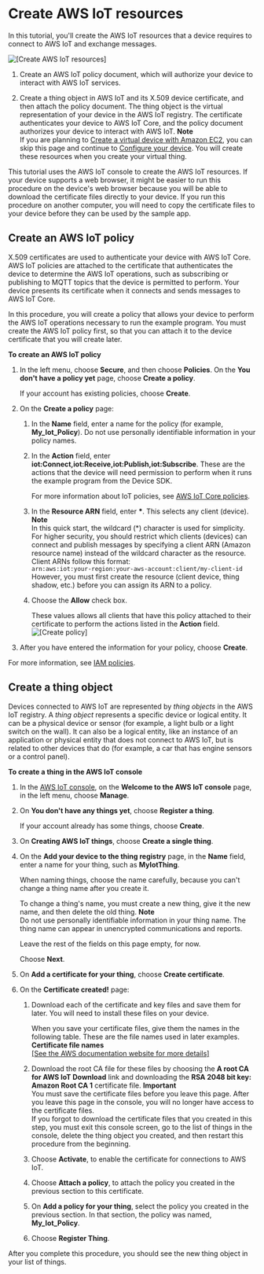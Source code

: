 # Create AWS IoT resources<a name="create-iot-resources"></a>

In this tutorial, you'll create the AWS IoT resources that a device requires to connect to AWS IoT and exchange messages\. 

![\[Create AWS IoT resources\]](http://docs.aws.amazon.com/iot/latest/developerguide/images/iot-gs-create-resources.png)

1. Create an AWS IoT policy document, which will authorize your device to interact with AWS IoT services\.

1. Create a thing object in AWS IoT and its X\.509 device certificate, and then attach the policy document\. The thing object is the virtual representation of your device in the AWS IoT registry\. The certificate authenticates your device to AWS IoT Core, and the policy document authorizes your device to interact with AWS IoT\.
**Note**  
If you are planning to [Create a virtual device with Amazon EC2](creating-a-virtual-thing.md), you can skip this page and continue to [Configure your device](configure-device.md)\. You will create these resources when you create your virtual thing\.

This tutorial uses the AWS IoT console to create the AWS IoT resources\. If your device supports a web browser, it might be easier to run this procedure on the device's web browser because you will be able to download the certificate files directly to your device\. If you run this procedure on another computer, you will need to copy the certificate files to your device before they can be used by the sample app\.

## Create an AWS IoT policy<a name="create-iot-policy"></a>

X\.509 certificates are used to authenticate your device with AWS IoT Core\. AWS IoT policies are attached to the certificate that authenticates the device to determine the AWS IoT operations, such as subscribing or publishing to MQTT topics that the device is permitted to perform\. Your device presents its certificate when it connects and sends messages to AWS IoT Core\.

In this procedure, you will create a policy that allows your device to perform the AWS IoT operations necessary to run the example program\. You must create the AWS IoT policy first, so that you can attach it to the device certificate that you will create later\.

**To create an AWS IoT policy**

1. In the left menu, choose **Secure**, and then choose **Policies**\. On the **You don't have a policy yet** page, choose **Create a policy**\.

   If your account has existing policies, choose **Create**\.

1. On the **Create a policy** page:

   1. In the **Name** field, enter a name for the policy \(for example, **My\_Iot\_Policy**\)\. Do not use personally identifiable information in your policy names\.

   1. In the **Action** field, enter **iot:Connect,iot:Receive,iot:Publish,iot:Subscribe**\. These are the actions that the device will need permission to perform when it runs the example program from the Device SDK\.

      For more information about IoT policies, see [AWS IoT Core policies](iot-policies.md)\.

   1. In the **Resource ARN** field, enter **\***\. This selects any client \(device\)\.
**Note**  
In this quick start, the wildcard \(\*\) character is used for simplicity\. For higher security, you should restrict which clients \(devices\) can connect and publish messages by specifying a client ARN \(Amazon resource name\) instead of the wildcard character as the resource\. Client ARNs follow this format:  
 `arn:aws:iot:your-region:your-aws-account:client/my-client-id`   
However, you must first create the resource \(client device, thing shadow, etc\.\) before you can assign its ARN to a policy\.

   1. Choose the **Allow** check box\.

      These values allows all clients that have this policy attached to their certificate to perform the actions listed in the **Action** field\.  
![\[Create policy\]](http://docs.aws.amazon.com/iot/latest/developerguide/images/gs-create-policy.png)

1. After you have entered the information for your policy, choose **Create**\.

For more information, see [IAM policies](iam-policies.md)\. 

## Create a thing object<a name="create-aws-thing"></a>

Devices connected to AWS IoT are represented by *thing objects* in the AWS IoT registry\. A *thing object* represents a specific device or logical entity\. It can be a physical device or sensor \(for example, a light bulb or a light switch on the wall\)\. It can also be a logical entity, like an instance of an application or physical entity that does not connect to AWS IoT, but is related to other devices that do \(for example, a car that has engine sensors or a control panel\)\.

**To create a thing in the AWS IoT console**

1. In the [AWS IoT console](https://console.aws.amazon.com/iot/home), on the **Welcome to the AWS IoT console** page, in the left menu, choose **Manage**\.

1. On **You don't have any things yet**, choose **Register a thing**\.

   If your account already has some things, choose **Create**\.

1. On **Creating AWS IoT things**, choose **Create a single thing**\.

1. On the **Add your device to the thing registry** page, in the **Name** field, enter a name for your thing, such as **MyIotThing**\.

   When naming things, choose the name carefully, because you can't change a thing name after you create it\.

   To change a thing's name, you must create a new thing, give it the new name, and then delete the old thing\.
**Note**  
Do not use personally identifiable information in your thing name\. The thing name can appear in unencrypted communications and reports\.

   Leave the rest of the fields on this page empty, for now\.

   Choose **Next**\.

1.  On **Add a certificate for your thing**, choose **Create certificate**\. 

1. On the **Certificate created\!** page:

   1. Download each of the certificate and key files and save them for later\. You will need to install these files on your device\.

      When you save your certificate files, give them the names in the following table\. These are the file names used in later examples\.  
**Certificate file names**    
[\[See the AWS documentation website for more details\]](http://docs.aws.amazon.com/iot/latest/developerguide/create-iot-resources.html)

   1. Download the root CA file for these files by choosing the **A root CA for AWS IoT Download** link and downloading the **RSA 2048 bit key: Amazon Root CA 1** certificate file\. 
**Important**  
You must save the certificate files before you leave this page\. After you leave this page in the console, you will no longer have access to the certificate files\.  
If you forgot to download the certificate files that you created in this step, you must exit this console screen, go to the list of things in the console, delete the thing object you created, and then restart this procedure from the beginning\.

   1.  Choose **Activate**, to enable the certificate for connections to AWS IoT\. 

   1.  Choose **Attach a policy**, to attach the policy you created in the previous section to this certificate\. 

   1. On **Add a policy for your thing**, select the policy you created in the previous section\. In that section, the policy was named, **My\_Iot\_Policy**\.

   1.  Choose **Register Thing**\. 

After you complete this procedure, you should see the new thing object in your list of things\.